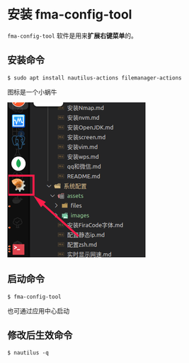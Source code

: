# 安装 fma-config-tool

`fma-config-tool` 软件是用来**扩展右键菜单**的。

## 安装命令

``` shell
$ sudo apt install nautilus-actions filemanager-actions
```

图标是一个小蜗牛

![fma-config-tool图标](assets/images/fma-config-tool图标.png)

## 启动命令

``` shell
$ fma-config-tool
```

也可通过应用中心启动

## 修改后生效命令

``` shell
$ nautilus -q
```
